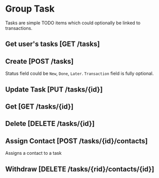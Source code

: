 # Group Task

Tasks are simple TODO items which could optionally be linked to transactions.

## Get user's tasks [GET /tasks]
<!-- include(tests/task/getUserTasks.md) -->

## Create [POST /tasks]
Status field could be `New`, `Done`, `Later`.
`Transaction` field is fully optional.

<!-- include(tests/task/create.md) -->

## Update Task [PUT /tasks/{id}]
<!-- include(tests/task/patchTask.md) -->

## Get [GET /tasks/{id}]
<!-- include(tests/task/getTask.md) -->

## Delete [DELETE /tasks/{id}]
<!-- include(tests/task/deleteTask.md) -->

## Assign Contact [POST /tasks/{id}/contacts]
Assigns a contact to a task
<!-- include(tests/task/assign.md) -->

## Withdraw [DELETE /tasks/{rid}/contacts/{id}]
<!-- include(tests/task/withdraw.md) -->